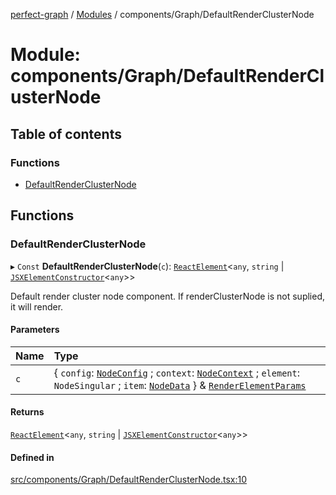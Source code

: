 [perfect-graph](../README.md) / [Modules](../modules.md) / components/Graph/DefaultRenderClusterNode

# Module: components/Graph/DefaultRenderClusterNode

## Table of contents

### Functions

- [DefaultRenderClusterNode](components_Graph_DefaultRenderClusterNode.md#defaultrenderclusternode)

## Functions

### DefaultRenderClusterNode

▸ `Const` **DefaultRenderClusterNode**(`c`): [`ReactElement`](../interfaces/components_ClusterNodeContainer._internal_.ReactElement.md)<`any`, `string` \| [`JSXElementConstructor`](components_ClusterNodeContainer._internal_.md#jsxelementconstructor)<`any`\>\>

Default render cluster node component. If renderClusterNode is not suplied, it will render.

#### Parameters

| Name | Type |
| :------ | :------ |
| `c` | { `config`: [`NodeConfig`](components_ClusterNodeContainer._internal_.md#nodeconfig) ; `context`: [`NodeContext`](components_ClusterNodeContainer._internal_.md#nodecontext) ; `element`: `NodeSingular` ; `item`: [`NodeData`](components_ClusterNodeContainer._internal_.md#nodedata)  } & [`RenderElementParams`](components_ClusterNodeContainer._internal_.md#renderelementparams) |

#### Returns

[`ReactElement`](../interfaces/components_ClusterNodeContainer._internal_.ReactElement.md)<`any`, `string` \| [`JSXElementConstructor`](components_ClusterNodeContainer._internal_.md#jsxelementconstructor)<`any`\>\>

#### Defined in

[src/components/Graph/DefaultRenderClusterNode.tsx:10](https://github.com/MaastrichtU-IDS/perfect-graph/blob/27ebaf3/src/components/Graph/DefaultRenderClusterNode.tsx#L10)
